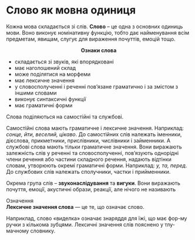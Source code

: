 # Слово як мовна одиниця

Кожна мова складається зi слiв. <b>Слово</b> – це одна з основних одиниць мови. Воно виконує номiнативну функцiю, тобто дає найменування всiм предметам, явищам, слугує для вираження почуттiв, емоцiй тощо.







<p align="center"> <b>Ознаки слова</b> </p>

* складається зi звукiв, якi впорядкованi
* має наголошений склад
* може подiлятися на морфеми
* має лексичне значення
* у словосполученнi i реченнi пов’язане граматично i за змiстом з iншими словами
* виконує синтаксичнi функцiї 
* має граматичнi форми


Слова подiляються на самостiйнi та службовi.

Самостiйнi слова мають граматичне i лексичне значення. Наприклад: <i>сонце, йти, веселий, цiкаво</i>. До самостiйних слiв належать iменники, дiєслова, прикметники, прислiвники, числiвники i займенники. А службовi слова мають тiльки граматичне значення. Вони виражають залежнiсть слiв у реченнi та словосполученнi, пов’язують однорiднi члени речення або частини складного речення, надають вiдтiнки словам, утворюють окремi граматичнi форми. Наприклад: <i>у, та, перед</i>. До службових слiв належать сполучники, частки i прийменники.


Окрема група слiв – <b>звуконаслiдування</b> та <b>вигуки</b>. Вони виражають почуття, емоцiї, акустичнi образи, реакцiї, але нiчого не називають


<div class="eoz-wrap">
<span class="eoz">Означення</span>
<div class="eoz-text">
<b>Лексичне значення слова</b> — це те, що означає слово.<br>
</div>
</div>

Наприклад, слово «виделка» означає знаряддя для їжi, що має фор-му ручки з кiлькома зубцями. Лексичнi значення слiв пояснено у тлу-мачному словнику.